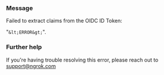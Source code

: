 
### Message
Failed to extract claims from the OIDC ID Token:

"`&lt;ERROR&gt;`".

### Further help
If you're having trouble resolving this error, please reach out to [support@ngrok.com](mailto:support@ngrok.com?subject=Help%20with%20ERR_NGROK_5205)

